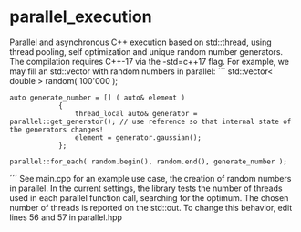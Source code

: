 # parallel_execution
Parallel and asynchronous C++ execution based on std::thread, using thread pooling, self optimization and unique random number generators.
The compilation requires C++-17 via the -std=c++17 flag. For example, we may fill an std::vector with random numbers in parallel:
´´´
    std::vector< double > random( 100'000 );
    
    auto generate_number = [] ( auto& element )
                {
                    thread_local auto& generator = parallel::get_generator(); // use reference so that internal state of the generators changes!
                    element = generator.gaussian();
                };
        
    parallel::for_each( random.begin(), random.end(), generate_number );
´´´
See main.cpp for an example use case, the creation of random numbers in parallel. 
In the current settings, the library tests the number of threads used in each parallel function call, searching for the optimum.
The chosen number of threads is reported on the std::out. 
To change this behavior, edit lines 56 and 57 in parallel.hpp
 
